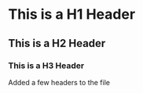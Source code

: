 # This is a H1 Header
## This is a H2 Header
### This is a H3 Header

Added a few headers to the file
